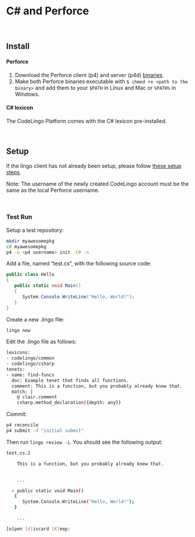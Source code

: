 # C# and Perforce

<br/>

## Install

#### Perforce
1. Download the Perforce client (p4) and server (p4d) [binaries](https://www.perforce.com/downloads).
2. Make both Perforce binaries executable with `$ chmod +x <path to the binary>` and add them to your `$PATH` in Linux and Mac or `%PATH%` in Windows. 

#### C# lexicon 
The CodeLingo Platform comes with the C# lexicon pre-installed.

<br/>

## Setup

If the lingo client has not already been setup, please follow [these setup steps](getting-started.md). 

Note: The username of the newly created CodeLingo account must be the same as the local Perforce username.

<br/>

### Test Run

Setup a test repository:

```bash
mkdir myawesomepkg
cd myawesomepkg
p4 -u <p4 username> init -C0 -n
```

Add a file, named “test.cs”, with the following source code:

```CS
public class Hello
{
   public static void Main()
   {
      System.Console.WriteLine("Hello, World!");
   }
}
```

Create a new .lingo file:

```bash
lingo new
```

Edit the .lingo file as follows:

```bash
lexicons:
- codelingo/common
- codelingo/csharp
tenets:
- name: find-funcs
  doc: Example tenet that finds all functions.
  comment: This is a function, but you probably already knew that.
  match: |
    @ clair.comment
    csharp.method_declaration({depth: any})
```

Commit:

```bash
p4 reconcile
p4 submit -d "initial submit"
```

Then run `lingo review -i`. You should see the following output:

```bash
test.cs:2

    This is a function, but you probably already knew that.


    ...

  > public static void Main()
   {
      System.Console.WriteLine("Hello, World!");
   }

    ...

[o]pen [d]iscard [K]eep:
```

<br/>


